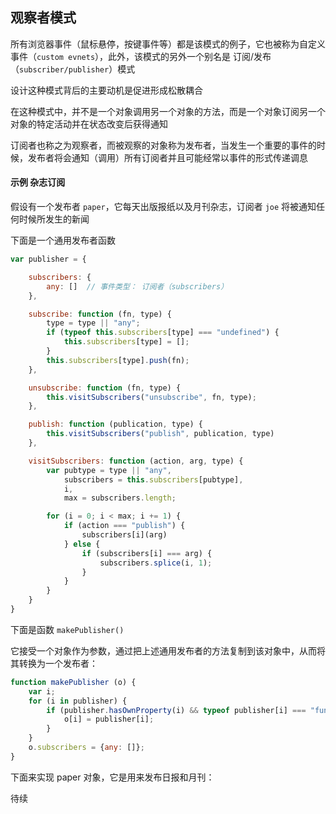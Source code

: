 ## 观察者模式

所有浏览器事件（鼠标悬停，按键事件等）都是该模式的例子，它也被称为自定义事件（```custom evnets```），此外，该模式的另外一个别名是 订阅/发布（```subscriber/publisher```）模式

设计这种模式背后的主要动机是促进形成松散耦合

在这种模式中，并不是一个对象调用另一个对象的方法，而是一个对象订阅另一个对象的特定活动并在状态改变后获得通知

订阅者也称之为观察者，而被观察的对象称为发布者，当发生一个重要的事件的时候，发布者将会通知（调用）所有订阅者并且可能经常以事件的形式传递调息


#### 示例 杂志订阅

假设有一个发布者 ```paper```，它每天出版报纸以及月刊杂志，订阅者 ```joe``` 将被通知任何时候所发生的新闻

下面是一个通用发布者函数

```js
var publisher = {

    subscribers: {
        any: []  // 事件类型： 订阅者（subscribers）
    },

    subscribe: function (fn, type) {
        type = type || "any";
        if (typeof this.subscribers[type] === "undefined") {
            this.subscribers[type] = [];
        }
        this.subscribers[type].push(fn);
    },

    unsubscribe: function (fn, type) {
        this.visitSubscribers("unsubscribe", fn, type);
    },

    publish: function (publication, type) {
        this.visitSubscribers("publish", publication, type)
    },

    visitSubscribers: function (action, arg, type) {
        var pubtype = type || "any",
            subscribers = this.subscribers[pubtype],
            i,
            max = subscribers.length;

        for (i = 0; i < max; i += 1) {
            if (action === "publish") {
                subscribers[i](arg)
            } else {
                if (subscribers[i] === arg) {
                    subscribers.splice(i, 1);
                }
            }
        }
    }
}
```

下面是函数 ```makePublisher()``` 

它接受一个对象作为参数，通过把上述通用发布者的方法复制到该对象中，从而将其转换为一个发布者：

```js
function makePublisher (o) {
    var i;
    for (i in publisher) {
        if (publisher.hasOwnProperty(i) && typeof publisher[i] === "function") {
            o[i] = publisher[i];
        }
    }
    o.subscribers = {any: []};
}
```

下面来实现 paper 对象，它是用来发布日报和月刊：

待续
